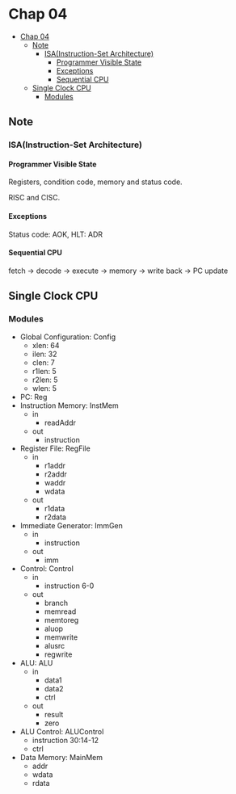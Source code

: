 # Chap 04

- [Chap 04](#chap-04)
  - [Note](#note)
    - [ISA(Instruction-Set Architecture)](#isainstruction-set-architecture)
      - [Programmer Visible State](#programmer-visible-state)
      - [Exceptions](#exceptions)
      - [Sequential CPU](#sequential-cpu)
  - [Single Clock CPU](#single-clock-cpu)
    - [Modules](#modules)

## Note

### ISA(Instruction-Set Architecture)

#### Programmer Visible State

Registers, condition code, memory and status code.

RISC and CISC.

#### Exceptions

Status code: AOK, HLT: ADR

#### Sequential CPU

fetch -> decode -> execute -> memory -> write back -> PC update


## Single Clock CPU

### Modules

- Global Configuration: Config
  - xlen: 64
  - ilen: 32
  - clen: 7
  - r1len: 5
  - r2len: 5
  - wlen: 5
- PC: Reg
- Instruction Memory: InstMem
  - in
    - readAddr
  - out
    - instruction
- Register File: RegFile
  - in
    - r1addr
    - r2addr
    - waddr
    - wdata
  - out
    - r1data
    - r2data
- Immediate Generator: ImmGen
  - in
    - instruction
  - out 
    - imm 
- Control: Control
  - in
    - instruction 6-0
  - out
    - branch
    - memread
    - memtoreg
    - aluop
    - memwrite
    - alusrc
    - regwrite
- ALU: ALU
  - in
    - data1
    - data2
    - ctrl
  - out
    - result
    - zero
- ALU Control: ALUControl
  - instruction 30:14-12
  - ctrl
- Data Memory: MainMem
  - addr
  - wdata
  - rdata